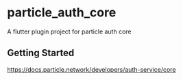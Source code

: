 # particle_auth_core

A flutter plugin project for particle auth core

## Getting Started

https://docs.particle.network/developers/auth-service/core